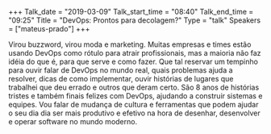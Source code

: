 +++
Talk_date = "2019-03-09"
Talk_start_time = "08:40"
Talk_end_time = "09:25"
Title = "DevOps: Prontos para decolagem?"
Type = "talk"
Speakers = ["mateus-prado"]
+++

Virou buzzword, virou moda e marketing. Muitas empresas e times estão usando DevOps como rótulo para atrair profissionais, mas a maioria não faz idéia do que é, para que serve e como fazer. Que tal reservar um tempinho para ouvir falar de DevOps no mundo real, quais problemas ajuda a resolver, dicas de como implementar, ouvir histórias de lugares que trabalhei que deu errado e outros que deram certo. São 8 anos de histórias tristes e também finais felizes com DevOps, ajudando a construir sistemas e equipes. Vou falar de mudança de cultura e ferramentas que podem ajudar o seu dia dia ser mais produtivo e efetivo na hora de desenhar, desenvolver e operar software no mundo moderno.
